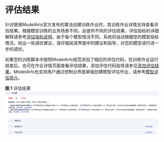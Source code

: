 # 评估结果<a name="modelarts_23_0403"></a>

针对使用ModelArts官方发布的算法创建训练作业时，其训练作业详情支持查看评估结果。根据模型训练的业务场景不同，会提供不同的评估结果。评估指标的详细解释请参考[评估指标说明](评估指标说明.md)。由于每个模型情况不同，系统将自动根据您的模型指标情况，给出一些调优建议，请仔细阅读界面中的建议和指导，对您的模型进行进一步的调优。

如果您的训练脚本中按照ModelArts规范添加了相应的评估代码，在训练作业运行结束后，也可在作业详情页面查看评估结果，添加评估代码指导请参见[添加评估结果](zh-cn_topic_0275074570.md)。ModelArts也支持用户通过控制台界面单独创建模型评估作业，请参考[模型评估简介](模型评估简介.md)。

**图 1**  评估结果<a name="fig493965012418"></a>  
![](figures/评估结果.png "评估结果")

